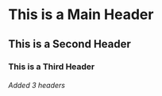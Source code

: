 # This is a Main Header
## This is a Second Header
### This is a Third Header

###### Added 3 headers
